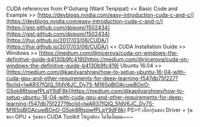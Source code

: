 CUDA references from P'Gohang (Warit Tenpipat)
<< Basic Code and Example >>
[https://devblogs.nvidia.com/easy-introduction-cuda-c-and-c/](https://devblogs.nvidia.com/easy-introduction-cuda-c-and-c/)
[https://gist.github.com/dpiponi/1502434](https://gist.github.com/dpiponi/1502434)
[https://jhui.github.io/2017/03/06/CUDA/](https://jhui.github.io/2017/03/06/CUDA/)
<< CUDA Installation Guide >>
Windows >> [https://medium.com/@nicerova/cuda-on-windows-the-definitive-guide-b4130b9fc419](https://medium.com/@nicerova/cuda-on-windows-the-definitive-guide-b4130b9fc419)
Ubuntu 16.04 >> [https://medium.com/@kapilvarshney/how-to-setup-ubuntu-16-04-with-cuda-gpu-and-other-requirements-for-deep-learning-f547db75f227?fbclid=IwAR37fQlQ_5fdV6JC_Dy7S-M165qBlOAcuwBOnO-G5ok8RtspwfPLqY9dF8k](https://medium.com/@kapilvarshney/how-to-setup-ubuntu-16-04-with-cuda-gpu-and-other-requirements-for-deep-learning-f547db75f227?fbclid=IwAR37fQlQ_5fdV6JC_Dy7S-M165qBlOAcuwBOnO-G5ok8RtspwfPLqY9dF8k)
PS>!! เลือกรุ่นของ Driver + รุ่นของ GPU + รุ่นของ CUDA Toolkit ให้ถูกต้อง ไม่งั้นบึ้มมม~~~
